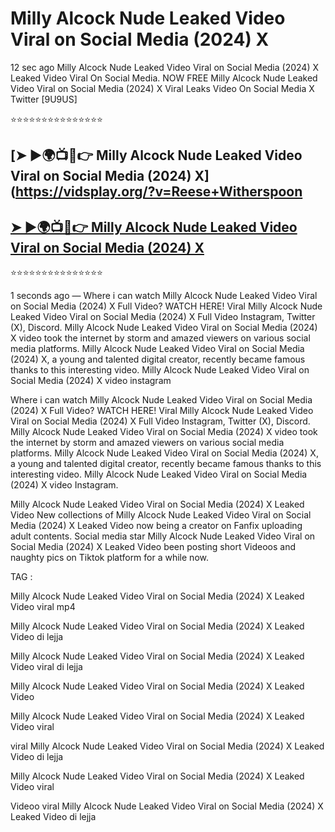 ﻿# Milly Alcock Nude Leaked Video Viral on Social Media (2024) X



12 sec ago Milly Alcock Nude Leaked Video Viral on Social Media (2024) X Leaked Video Viral On Social Media. NOW FREE Milly Alcock Nude Leaked Video Viral on Social Media (2024) X Viral Leaks Video On Social Media X Twitter [9U9US]

⭐⭐⭐⭐⭐⭐⭐⭐⭐⭐⭐⭐⭐⭐⭐

## [➤ ►🌍📺📱👉 Milly Alcock Nude Leaked Video Viral on Social Media (2024) X](https://vidsplay.org/?v=Reese+Witherspoon

## [➤ ►🌍📺📱👉 Milly Alcock Nude Leaked Video Viral on Social Media (2024) X](https://vidsplay.org/?v=Reese+Witherspoon)


⭐⭐⭐⭐⭐⭐⭐⭐⭐⭐⭐⭐⭐⭐⭐



1 seconds ago — Where i can watch Milly Alcock Nude Leaked Video Viral on Social Media (2024) X Full Video? WATCH HERE! Viral Milly Alcock Nude Leaked Video Viral on Social Media (2024) X Full Video Instagram, Twitter (X), Discord. Milly Alcock Nude Leaked Video Viral on Social Media (2024) X video took the internet by storm and amazed viewers on various social media platforms. Milly Alcock Nude Leaked Video Viral on Social Media (2024) X, a young and talented digital creator, recently became famous thanks to this interesting video. Milly Alcock Nude Leaked Video Viral on Social Media (2024) X video instagram

Where i can watch Milly Alcock Nude Leaked Video Viral on Social Media (2024) X Full Video? WATCH HERE! Viral Milly Alcock Nude Leaked Video Viral on Social Media (2024) X Full Video Instagram, Twitter (X), Discord. Milly Alcock Nude Leaked Video Viral on Social Media (2024) X video took the internet by storm and amazed viewers on various social media platforms. Milly Alcock Nude Leaked Video Viral on Social Media (2024) X, a young and talented digital creator, recently became famous thanks to this interesting video. Milly Alcock Nude Leaked Video Viral on Social Media (2024) X video Instagram.

Milly Alcock Nude Leaked Video Viral on Social Media (2024) X Leaked Video New collections of Milly Alcock Nude Leaked Video Viral on Social Media (2024) X Leaked Video now being a creator on Fanfix uploading adult contents. Social media star Milly Alcock Nude Leaked Video Viral on Social Media (2024) X Leaked Video been posting short Videoos and naughty pics on Tiktok platform for a while now.

TAG :

 

Milly Alcock Nude Leaked Video Viral on Social Media (2024) X Leaked Video viral mp4

 

Milly Alcock Nude Leaked Video Viral on Social Media (2024) X Leaked Video di lejja

 

Milly Alcock Nude Leaked Video Viral on Social Media (2024) X Leaked Video viral di lejja

 

Milly Alcock Nude Leaked Video Viral on Social Media (2024) X Leaked Video

 

Milly Alcock Nude Leaked Video Viral on Social Media (2024) X Leaked Video viral

 

viral Milly Alcock Nude Leaked Video Viral on Social Media (2024) X Leaked Video di lejja

 

Milly Alcock Nude Leaked Video Viral on Social Media (2024) X Leaked Video viral

 

Videoo viral Milly Alcock Nude Leaked Video Viral on Social Media (2024) X Leaked Video di lejja